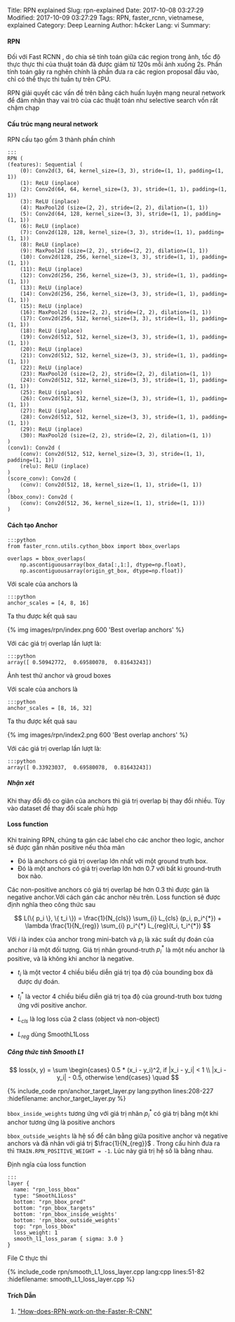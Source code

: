 Title: RPN explained
Slug: rpn-explained
Date: 2017-10-08 03:27:29
Modified: 2017-10-09 03:27:29
Tags: RPN, faster_rcnn, vietnamese, explained
Category: Deep Learning
Author: h4cker
Lang: vi
Summary: 

#### RPN

Đối với Fast RCNN , do chia sẻ tính toán giữa các region trong ảnh, tốc độ thực thực thi của thuật toán đã được giảm từ 120s mỗi ảnh xuống 2s. Phần tính toán gây ra nghẽn chính là phần đưa ra các region proposal đầu vào, chỉ có thể thực thi tuần tự trên CPU. 



RPN giải quyết các vấn đề trên bằng cách huấn luyện mạng neural network để đảm nhận thay vai trò của các thuật toán như selective search vốn rất chậm chạp

#### Cấu trúc mạng neural network 

RPN cấu tạo gồm 3 thành phần chính


	:::
	RPN (
	(features): Sequential (
	    (0): Conv2d(3, 64, kernel_size=(3, 3), stride=(1, 1), padding=(1, 1))
	    (1): ReLU (inplace)
	    (2): Conv2d(64, 64, kernel_size=(3, 3), stride=(1, 1), padding=(1, 1))
	    (3): ReLU (inplace)
	    (4): MaxPool2d (size=(2, 2), stride=(2, 2), dilation=(1, 1))
	    (5): Conv2d(64, 128, kernel_size=(3, 3), stride=(1, 1), padding=(1, 1))
	    (6): ReLU (inplace)
	    (7): Conv2d(128, 128, kernel_size=(3, 3), stride=(1, 1), padding=(1, 1))
	    (8): ReLU (inplace)
	    (9): MaxPool2d (size=(2, 2), stride=(2, 2), dilation=(1, 1))
	    (10): Conv2d(128, 256, kernel_size=(3, 3), stride=(1, 1), padding=(1, 1))
	    (11): ReLU (inplace)
	    (12): Conv2d(256, 256, kernel_size=(3, 3), stride=(1, 1), padding=(1, 1))
	    (13): ReLU (inplace)
	    (14): Conv2d(256, 256, kernel_size=(3, 3), stride=(1, 1), padding=(1, 1))
	    (15): ReLU (inplace)
	    (16): MaxPool2d (size=(2, 2), stride=(2, 2), dilation=(1, 1))
	    (17): Conv2d(256, 512, kernel_size=(3, 3), stride=(1, 1), padding=(1, 1))
	    (18): ReLU (inplace)
	    (19): Conv2d(512, 512, kernel_size=(3, 3), stride=(1, 1), padding=(1, 1))
	    (20): ReLU (inplace)
	    (21): Conv2d(512, 512, kernel_size=(3, 3), stride=(1, 1), padding=(1, 1))
	    (22): ReLU (inplace)
	    (23): MaxPool2d (size=(2, 2), stride=(2, 2), dilation=(1, 1))
	    (24): Conv2d(512, 512, kernel_size=(3, 3), stride=(1, 1), padding=(1, 1))
	    (25): ReLU (inplace)
	    (26): Conv2d(512, 512, kernel_size=(3, 3), stride=(1, 1), padding=(1, 1))
	    (27): ReLU (inplace)
	    (28): Conv2d(512, 512, kernel_size=(3, 3), stride=(1, 1), padding=(1, 1))
	    (29): ReLU (inplace)
	    (30): MaxPool2d (size=(2, 2), stride=(2, 2), dilation=(1, 1))
	)
	(conv1): Conv2d (
		(conv): Conv2d(512, 512, kernel_size=(3, 3), stride=(1, 1), padding=(1, 1))
		(relu): ReLU (inplace)
	)
	(score_conv): Conv2d (
		(conv): Conv2d(512, 18, kernel_size=(1, 1), stride=(1, 1))
	)
	(bbox_conv): Conv2d (
		(conv): Conv2d(512, 36, kernel_size=(1, 1), stride=(1, 1)))
	)


#### Cách tạo Anchor  



	:::python
	from faster_rcnn.utils.cython_bbox import bbox_overlaps

	overlaps = bbox_overlaps(
		np.ascontiguousarray(box_data[:,1:], dtype=np.float),
		np.ascontiguousarray(origin_gt_box, dtype=np.float))



Với scale của anchors là 

	:::python
	anchor_scales = [4, 8, 16]

Ta thu được kết quả sau 

{% img  images/rpn/index.png 600  'Best overlap anchors' %}

Với các giá trị overlap lần lượt là:
​   

	:::python
	array([ 0.50942772,  0.69580078,  0.81643243])


Ảnh test thử anchor và groud boxes



Với scale của anchors là 

	:::python
	anchor_scales = [8, 16, 32]

Ta thu được kết quả sau 

{% img  images/rpn/index2.png 600  'Best overlap anchors' %}

Với các giá trị overlap lần lượt là:

	:::python   
	array([ 0.33923037,  0.69580078,  0.81643243])


##### Nhận xét 

Khi thay đổi độ co giãn của anchors thì giá trị overlap bị thay đổi nhiều. Tùy vào dataset để thay đổi scale phù hợp        


#### Loss function

Khi training RPN, chúng ta gán các label cho các anchor theo logic, anchor sẽ được gắn nhãn positive nếu thỏa mãn

- Đó là anchors có giá trị overlap lớn nhất với một ground truth box.
- Đó là một anchors có giá trị overlap lớn hơn 0.7 với bất kì ground-truth box nào.

Các non-positive anchors có giá trị overlap bé hơn 0.3 thì được gán là negative anchor.Với cách gán các anchor nêu trên. Loss function sẽ được định nghĩa theo công thức sau 

$$
L(\{ p_i \}, \{ t_i \}) = \frac{1}{N_{cls}} \sum_{i} L_{cls} (p_i, p_i^{*}) + \lambda \frac{1}{N_{reg}} \sum_{i} p_i^{*} L_{reg}(t_i, t_i^{*})
$$

Với $i$ là index của anchor trong mini-batch và $p_i$ là xác suất dự đoán của anchor $i$ là một đối tượng. Giá trị nhãn ground-truth $p_i^{*}$ là một nếu anchor là positive, và là không khi anchor là negative.

- $t_i$  là một vector 4 chiều biểu diễn giá trị tọa độ của bounding box đã được dự đoán. 
- $t_i^{*}$ là vector 4 chiều biểu diễn giá trị tọa độ của ground-truth box tương ứng với positive anchor.

- $L_{cls}$ là log loss của 2 class (object và non-object) 
- $L_{reg}$ dùng SmoothL1Loss




##### Công thức tính Smooth L1

$$
loss(x, y) = \sum \begin{cases} 
		0.5 * (x_i - y_i)^2, if |x_i - y_i| < 1 \\  
		|x_i - y_i| - 0.5,   otherwise   
		\end{cases} \quad
$$

{% include_code rpn/anchor_target_layer.py lang:python lines:208-227 :hidefilename: anchor_target_layer.py %}

`bbox_inside_weights` tương ứng với giá trị nhãn $p_{i}^{*}$ có giá trị bằng một khi anchor tương ứng là positive anchors

`bbox_outside_weights`  là hệ số để cân bằng giữa positive anchor và negative anchors  và đã nhân với giá trị  $\frac{1}{N_{reg}}$ . Trong cấu hình đưa ra thì `TRAIN.RPN_POSITIVE_WEIGHT = -1`. Lúc này giá trị hệ số là bằng nhau.





Định ngĩa của loss function

	:::
	layer {
	  name: "rpn_loss_bbox"
	  type: "SmoothL1Loss"
	  bottom: "rpn_bbox_pred"
	  bottom: "rpn_bbox_targets"
	  bottom: 'rpn_bbox_inside_weights'
	  bottom: 'rpn_bbox_outside_weights'
	  top: "rpn_loss_bbox"
	  loss_weight: 1
	  smooth_l1_loss_param { sigma: 3.0 }
	}

File C thực thi

{% include_code rpn/smooth_L1_loss_layer.cpp lang:cpp lines:51-82 :hidefilename: smooth_L1_loss_layer.cpp %}


#### Trích Dẫn

1. ["How-does-RPN-work-on-the-Faster-R-CNN"](https://www.quora.com/How-does-RPN-work-on-the-Faster-R-CNN?no_redirect=1 "How-does-RPN-work-on-the-Faster-R-CNN")
